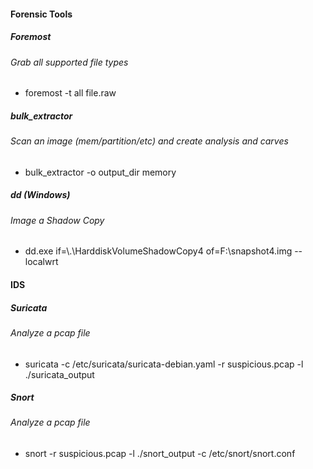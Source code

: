 #### Forensic Tools
##### Foremost
###### Grab all supported file types
* foremost -t all file.raw

##### bulk_extractor
###### Scan an image (mem/partition/etc) and create analysis and carves
* bulk_extractor -o output_dir memory

##### dd (Windows)
###### Image a Shadow Copy
* dd.exe if=\\.\\HarddiskVolumeShadowCopy4 of=F:\snapshot4.img --localwrt


#### IDS
##### Suricata
###### Analyze a pcap file
* suricata -c /etc/suricata/suricata-debian.yaml -r suspicious.pcap -l ./suricata_output

##### Snort
###### Analyze a pcap file
* snort -r suspicious.pcap -l ./snort_output -c /etc/snort/snort.conf
